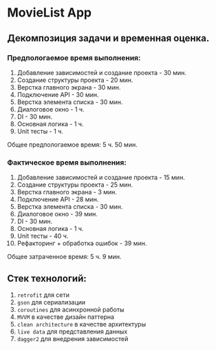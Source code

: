 # MovieList App

## Декомпозиция задачи и временная оценка.
### Предпологаемое время выполнения:

1. Добавление зависимостей и создание проекта - 30 мин.
2. Создание структуры проекта - 20 мин.
3. Верстка главного экрана - 30 мин.
4. Подключение API - 30 мин.
5. Верстка элемента списка - 30 мин.
6. Диалоговое окно - 1 ч.
7. DI - 30 мин.
8. Основная логика - 1 ч.
9. Unit тесты - 1 ч.

Общее предпологаемое время: 5 ч. 50 мин.

### Фактическое время выполнения:

1. Добавление зависимостей и создание проекта - 15 мин.
2. Создание структуры проекта - 25 мин.
3. Верстка главного экрана - 3 мин.
4. Подключение API - 28 мин.
5. Верстка элемента списка - 30 мин.
6. Диалоговое окно - 39 мин.
7. DI - 30 мин.
8. Основная логика - 1 ч.
9. Unit тесты - 40 ч.
10. Рефакторинг + обработка ошибок - 39 мин.

Общее затраченное время: 5 ч. 9 мин.

## Стек технологий:
1. `retrofit` для сети
2. `gson` для сериализации
3. `coroutines` для асинхронной работы
4. `MVVM` в качестве дизайн паттерна
5. `clean architecture` в качестве архитектуры
6. `live data` для представления данных
7. `dagger2` для внедрения зависимостей